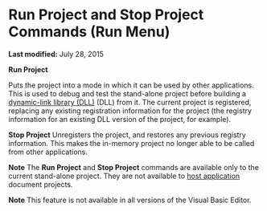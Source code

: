 
# Run Project and Stop Project Commands (Run Menu)

 **Last modified:** July 28, 2015

 **Run Project**

Puts the project into a mode in which it can be used by other applications. This is used to debug and test the stand-alone project before building a  [dynamic-link library (DLL)](b8bdf64f-5920-1ae9-16d0-b26d09524a30.md) (DLL) from it. The current project is registered, replacing any existing registration information for the project (the registry information for an existing DLL version of the project, for example).

 **Stop Project**
Unregisters the project, and restores any previous registry information. This makes the in-memory project no longer able to be called from other applications.

 **Note**  The  **Run Project** and **Stop Project** commands are available only to the current stand-alone project. They are not available to [host application](b8bdf64f-5920-1ae9-16d0-b26d09524a30.md) document projects.


 **Note**  This feature is not available in all versions of the Visual Basic Editor.

